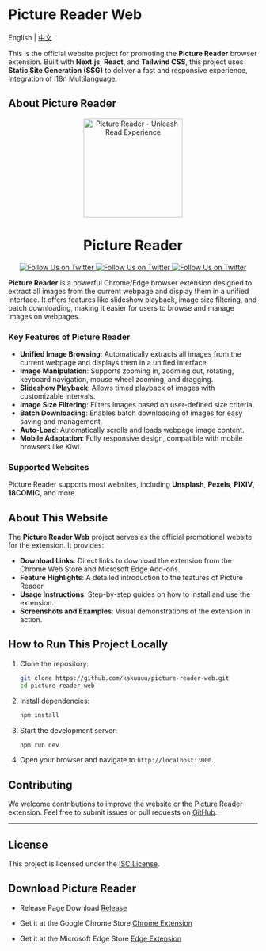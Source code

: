 # Picture Reader Web

English | [中文](./README.md)

This is the official website project for promoting the **Picture Reader** browser extension. Built with **Next.js**, **React**, and **Tailwind CSS**, this project uses **Static Site Generation (SSG)** to deliver a fast and responsive experience, Integration of i18n Multilanguage.

## About Picture Reader

<p align="center">
  <a href="https://github.com/kakuuuu/picture-reader">
    <img src="./images/logo.svg" alt="Picture Reader - Unleash Read Experience" width="200">
  </a>
  <br>
  <h1 align="center">Picture Reader</h1>
  <p align="center">
  <a href="https://github.com/kakuuuu/picture-reader/releases">
    <img alt="Follow Us on Twitter" src="https://img.shields.io/github/v/release/kakuuuu/picture-reader" />
  </a>
  <a href="https://chromewebstore.google.com/detail/picture-reader/beljcmkgfgeegijofiokcoalfbappfen">
    <img alt="Follow Us on Twitter" src="https://img.shields.io/chrome-web-store/v/beljcmkgfgeegijofiokcoalfbappfen?style=flat&logo=chromewebstore&logoColor=white&color=%2334A853" />
  </a>
  <a href="https://microsoftedge.microsoft.com/addons/detail/picture-reader/ejbbhhcdffiocibipjepabjbpejplooh">
    <img alt="Follow Us on Twitter" src="https://img.shields.io/chrome-web-store/v/beljcmkgfgeegijofiokcoalfbappfen?style=flat&label=Microsoft Edge Store&logoColor=white&color=%239254de" />
  </a>
  </p>
</p>

**Picture Reader** is a powerful Chrome/Edge browser extension designed to extract all images from the current webpage and display them in a unified interface. It offers features like slideshow playback, image size filtering, and batch downloading, making it easier for users to browse and manage images on webpages.

### Key Features of Picture Reader

- **Unified Image Browsing**: Automatically extracts all images from the current webpage and displays them in a unified interface.
- **Image Manipulation**: Supports zooming in, zooming out, rotating, keyboard navigation, mouse wheel zooming, and dragging.
- **Slideshow Playback**: Allows timed playback of images with customizable intervals.
- **Image Size Filtering**: Filters images based on user-defined size criteria.
- **Batch Downloading**: Enables batch downloading of images for easy saving and management.
- **Auto-Load**: Automatically scrolls and loads webpage image content.
- **Mobile Adaptation**: Fully responsive design, compatible with mobile browsers like Kiwi.

### Supported Websites

Picture Reader supports most websites, including **Unsplash**, **Pexels**, **PIXIV**, **18COMIC**, and more.

## About This Website

The **Picture Reader Web** project serves as the official promotional website for the extension. It provides:

- **Download Links**: Direct links to download the extension from the Chrome Web Store and Microsoft Edge Add-ons.
- **Feature Highlights**: A detailed introduction to the features of Picture Reader.
- **Usage Instructions**: Step-by-step guides on how to install and use the extension.
- **Screenshots and Examples**: Visual demonstrations of the extension in action.

## How to Run This Project Locally

1. Clone the repository:

   ```bash
   git clone https://github.com/kakuuuu/picture-reader-web.git
   cd picture-reader-web
   ```

2. Install dependencies:

   ```bash
   npm install
   ```

3. Start the development server:

   ```bash
   npm run dev
   ```

4. Open your browser and navigate to `http://localhost:3000`.

## Contributing

We welcome contributions to improve the website or the Picture Reader extension. Feel free to submit issues or pull requests on [GitHub](https://github.com/kakuuuu/picture-reader-web).

---

## License

This project is licensed under the [ISC License](LICENSE).

## Download Picture Reader

- Release Page Download [Release](https://github.com/kakuuuu/picture-reader/releases)

- Get it at the Google Chrome Store [Chrome Extension](https://chromewebstore.google.com/detail/picture-reader/beljcmkgfgeegijofiokcoalfbappfen)

- Get it at the Microsoft Edge Store [Edge Extension](https://microsoftedge.microsoft.com/addons/detail/picture-reader/ejbbhhcdffiocibipjepabjbpejplooh)


